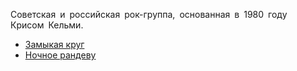 Советская и российская рок-группа, основанная в 1980 году Крисом Кельми.

* [Замыкая круг](/songs/рст/Рок-Ателье/Замыкая%20круг)
* [Ночное рандеву](/songs/рст/Рок-Ателье/Ночное%20рандеву)